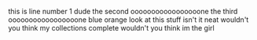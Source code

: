this is line number 1 dude
the second ooooooooooooooooone
the third ooooooooooooooooone
blue
orange
look at this stuff
isn't it neat
wouldn't you think my collections complete
wouldn't you think im the girl